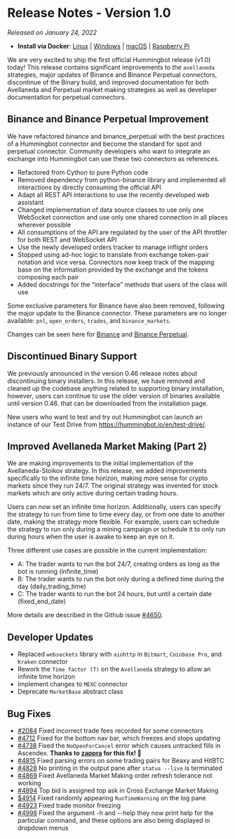 # Release Notes - Version 1.0

*Released on January 24, 2022*

- **Install via Docker**: [Linux](/installation/docker/#linuxubuntu) | [Windows](/installation/docker/#windows) | [macOS](/installation/docker/#macos) | [Raspberry Pi](/installation/raspberry-pi/#install-via-docker)

We are very excited to ship the first official Hummingbot release (v1.0) today! This release contains significant improvements to the `avellaneda` strategies, major updates of Binance and Binance Perpetual connectors, discontinue of the Binary build, and improved documentation for both Avellaneda and Perpetual market making strategies as well as developer documentation for perpetual connectors. 


## Binance and Binance Perpetual Improvement

We have refactored binance and binance_perpetual with the best practices of a Hummingbot connector and become the standard for spot and perpetual connector. Community developers who want to integrate an exchange into Hummingbot can use these two connectors as references.

- Refactored from Cython to pure Python code
- Removed dependency from python-binance library and implemented all interactions by directly consuming the official API
- Adapt all REST API interactions to use the recently developed web assistant
- Changed implementation of data source classes to use only one WebSocket connection and use only one shared connection in all places wherever possible
- All consumptions of the API are regulated by the user of the API throttler for both REST and WebSocket API
- Use the newly developed orders tracker to manage inflight orders
- Stopped using ad-hoc logic to translate from exchange token-pair notation and vice versa. Connectors now keep track of the mapping base on the information provided by the exchange and the tokens composing each pair
- Added docstrings for the “interface” methods that users of the class will use

Some exclusive parameters for Binance have also been removed, following the major update to the Binance connector. These parameters are no longer available: `pnl`, `open_orders`, `trades`, and `binance_markets`.

Changes can be seen here for [Binance](https://github.com/hummingbot/hummingbot/pull/5009) and [Binance Perpetual](https://github.com/hummingbot/hummingbot/pull/5008).

## Discontinued Binary Support

We previously announced in the version 0.46 release notes about discontinuing binary installers. In this release, we have removed and cleaned up the codebase anything related to supporting binary installation, however, users can continue to use the older version of binaries available until version 0.46. that can be downloaded from the installation page.

New users who want to test and try out Hummingbot can launch an instance of our Test Drive from https://hummingbot.io/en/test-drive/.

## Improved Avellaneda Market Making (Part 2)

We are making improvements to the initial implementation of the Avellaneda-Stoikov strategy. In this release, we added improvements specifically to the infinite time horizon, making more sense for crypto markets since they run 24/7. The original strategy was invented for stock markets which are only active during certain trading hours. 

Users can now set an infinite time horizon. Additionally, users can specify the strategy to run from time to time every day, or from one date to another date, making the strategy more flexible. For example, users can schedule the strategy to run only during a mining campaign or schedule it to only run during hours when the user is awake to keep an eye on it. 

Three different use cases are possible in the current implementation:

- A: The trader wants to run the bot 24/7, creating orders as long as the bot is running  (infinite_time)
- B: The trader wants to run the bot only during a defined time during the day    (daily_trading_time)
- C: The trader wants to run the bot 24 hours, but until a certain date      (fixed_end_date)

More details are described in the Github issue [#4650](https://github.com/hummingbot/hummingbot/issues/4650).


## Developer Updates

- Replaced `websockets` library with `aiohttp` in `Bitmart`, `Coinbase Pro`, and `Kraken` connector
- Rework the `Time factor (T)` on the `Avellaneda` strategy to allow an infinite time horizon
- Implement changes to `MEXC` connector
- Deprecate `MarketBase` abstract class

## Bug Fixes

- [#2084](https://github.com/hummingbot/hummingbot/issues/2084) Fixed incorrect trade fees recorded for some connectors
- [#4712](https://github.com/hummingbot/hummingbot/issues/4712) Fixed for the bottom nav bar, which freezes and stops updating
- [#4738](https://github.com/hummingbot/hummingbot/issues/4738) Fixed the `NoOpenForCancel` error which causes untracked fills in Ascendex. **Thanks to [zappra](https://github.com/zappra) for this fix! 🙏**
- [#4815](https://github.com/hummingbot/hummingbot/issues/4815) Fixed parsing errors on some trading pairs for Beaxy and HitBTC
- [#4828](https://github.com/hummingbot/hummingbot/issues/4828) No printing in the output pane after `status --live` is terminated
- [#4869](https://github.com/hummingbot/hummingbot/issues/4869) Fixed Avellaneda Market Making order refresh tolerance not working
- [#4894](https://github.com/hummingbot/hummingbot/issues/4894) Top bid is assigned top ask in Cross Exchange Market Making
- [$4914](https://github.com/hummingbot/hummingbot/issues/4914) Fixed randomly appearing `RunTimeWarning` on the log pane
- [#4923](https://github.com/hummingbot/hummingbot/pull/4923) Fixed trade monitor freezing 
- [#4998](https://github.com/hummingbot/hummingbot/pull/4998) Fixed the argument -h and --help they now print help for the particular command, and these options are also being displayed in dropdown menus